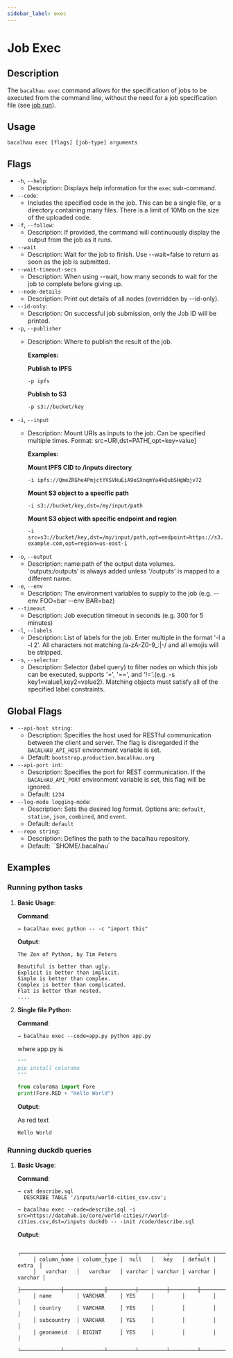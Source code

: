 ```yaml
---
sidebar_label: exec
---
```


# Job Exec

## Description

The `bacalhau exec` command allows for the specification of jobs to be executed from the command line, without the need for a job specification file (see [job run](broken-reference)).

## Usage

```shell
bacalhau exec [flags] [job-type] arguments
```

## Flags

* `-h`, `--help`:
  * Description: Displays help information for the `exec` sub-command.
* `--code`:
  * Includes the specified code in the job. This can be a single file, or a directory containing many files. There is a limit of 10Mb on the size of the uploaded code.
* `-f`, `--follow`:
  * Description: If provided, the command will continuously display the output from the job as it runs.
* `--wait`
  * Description: Wait for the job to finish. Use --wait=false to return as soon as the job is submitted.
* `--wait-timeout-secs`
  * Description: When using --wait, how many seconds to wait for the job to complete before giving up.
* `--node-details`
  * Description: Print out details of all nodes (overridden by --id-only).
* `--id-only`:
  * Description: On successful job submission, only the Job ID will be printed.
* `-p`, `--publisher`
  *   Description: Where to publish the result of the job.

      **Examples:**

      **Publish to IPFS**

      `-p ipfs`

      **Publish to S3**

      `-p s3://bucket/key`
* `-i`, `--input`
  *   Description: Mount URIs as inputs to the job. Can be specified multiple times. Format: src=URI,dst=PATH\[,opt=key=value]

      **Examples:**

      **Mount IPFS CID to /inputs directory**

      `-i ipfs://QmeZRGhe4PmjctYVSVHuEiA9oSXnqmYa4kQubSHgWbjv72`

      **Mount S3 object to a specific path**

      `-i s3://bucket/key,dst=/my/input/path`

      **Mount S3 object with specific endpoint and region**

      `-i src=s3://bucket/key,dst=/my/input/path,opt=endpoint=https://s3.example.com,opt=region=us-east-1`
* `-o`, `--output`
  * Description: name:path of the output data volumes. 'outputs:/outputs' is always added unless '/outputs' is mapped to a different name.
* `-e`, `--env`
  * Description: The environment variables to supply to the job (e.g. --env FOO=bar --env BAR=baz)
* `--timeout`
  * Description: Job execution timeout in seconds (e.g. 300 for 5 minutes)
* `-l`, `--labels`
  * Description: List of labels for the job. Enter multiple in the format '-l a -l 2'. All characters not matching /a-zA-Z0-9\_:|-/ and all emojis will be stripped.
* `-s`, `--selector`
  * Description: Selector (label query) to filter nodes on which this job can be executed, supports '=', '==', and '!='.(e.g. -s key1=value1,key2=value2). Matching objects must satisfy all of the specified label constraints.

## Global Flags

* `--api-host string`:
  * Description: Specifies the host used for RESTful communication between the client and server. The flag is disregarded if the `BACALHAU_API_HOST` environment variable is set.
  * Default: `bootstrap.production.bacalhau.org`
* `--api-port int`:
  * Description: Specifies the port for REST communication. If the `BACALHAU_API_PORT` environment variable is set, this flag will be ignored.
  * Default: `1234`
* `--log-mode logging-mode`:
  * Description: Sets the desired log format. Options are: `default`, `station`, `json`, `combined`, and `event`.
  * Default: `default`
* `--repo string`:
  * Description: Defines the path to the bacalhau repository.
  * Default: \`\`$HOME/.bacalhau\`

## Examples

### Running python tasks

1.  **Basic Usage**:

    **Command**:

    ```shell
    → bacalhau exec python -- -c "import this"
    ```

    **Output**:

    ```
    The Zen of Python, by Tim Peters

    Beautiful is better than ugly.
    Explicit is better than implicit.
    Simple is better than complex.
    Complex is better than complicated.
    Flat is better than nested.
    ....
    ```
2.  **Single file Python**:

    **Command**:

    ```shell
    → bacalhau exec --code=app.py python app.py
    ```

    where app.py is

    ```python
    """
    pip install colorama
    """

    from colorama import Fore
    print(Fore.RED + "Hello World")
    ```

    **Output**:

    As red text

    ```shell
    Hello World
    ```

### Running duckdb queries

1.  **Basic Usage**:

    **Command**:

    ```shell
    → cat describe.sql
      DESCRIBE TABLE '/inputs/world-cities_csv.csv';

    → bacalhau exec --code=describe.sql -i src=https://datahub.io/core/world-cities/r/world-cities.csv,dst=/inputs duckdb -- -init /code/describe.sql
    ```

    **Output**:

    ```
         ┌─────────────┬─────────────┬─────────┬─────────┬─────────┬─────────┐
         │ column_name │ column_type │  null   │   key   │ default │  extra  │
         │   varchar   │   varchar   │ varchar │ varchar │ varchar │ varchar │
         ├─────────────┼─────────────┼─────────┼─────────┼─────────┼─────────┤
         │ name        │ VARCHAR     │ YES     │         │         │         │
         │ country     │ VARCHAR     │ YES     │         │         │         │
         │ subcountry  │ VARCHAR     │ YES     │         │         │         │
         │ geonameid   │ BIGINT      │ YES     │         │         │         │
         └─────────────┴─────────────┴─────────┴─────────┴─────────┴─────────┘
    ```

